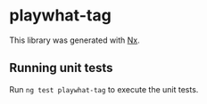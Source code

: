 # playwhat-tag

This library was generated with [Nx](https://nx.dev).

## Running unit tests

Run `ng test playwhat-tag` to execute the unit tests.
